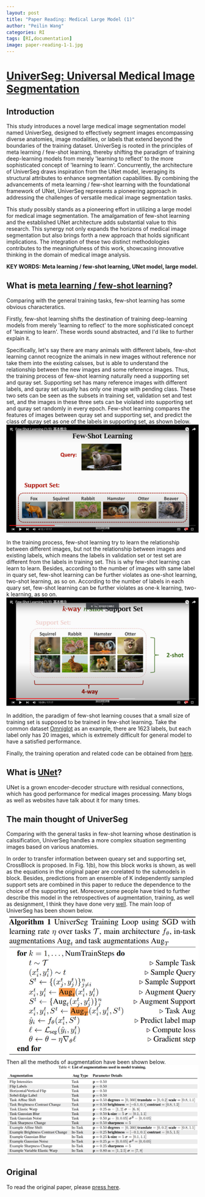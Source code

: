 ```yaml
---
layout: post
title: "Paper Reading: Medical Large Model (1)"
author: "Peilin Wang"
categories: RI
tags: [RI,documentation]
image: paper-reading-1-1.jpg
---
```


# [UniverSeg: Universal Medical Image Segmentation](https://universeg.csail.mit.edu/)

## Introduction

This study introduces a novel large medical image segmentation model named UniverSeg, designed to effectively segment images encompassing diverse anatomies, image modalities, or labels that extend beyond the boundaries of the training dataset. UniverSeg is rooted in the principles of meta learning / few-shot learning, thereby shifting the paradigm of training deep-learning models from merely 'learning to reflect' to the more sophisticated concept of 'learning to learn'. Concurrently, the architecture of UniverSeg draws inspiration from the UNet model, leveraging its structural attributes to enhance segmentation capabilities. By combining the advancements of meta learning / few-shot learning with the foundational framework of UNet, UniverSeg represents a pioneering approach in addressing the challenges of versatile medical image segmentation tasks.

This study possibly stands as a pioneering effort in utilizing a large model for medical image segmentation. The amalgamation of few-shot learning and the established UNet architecture adds substantial value to this research. This synergy not only expands the horizons of medical image segmentation but also brings forth a new approach that holds significant implications. The integration of these two distinct methodologies contributes to the meaningfulness of this work, showcasing innovative thinking in the domain of medical image analysis.

**KEY WORDS: Meta learning / few-shot learning, UNet model, large model.**

## What is [meta learning / few-shot learning](https://www.youtube.com/watch?v=UkQ2FVpDxHg&list=PLvOO0btloRnuGl5OJM37a8c6auebn-rH2&index=1&t=3s)?
Comparing with the general training tasks, few-shot learning has some obvious characteratics. 

Firstly, few-shot learning shifts the destination of training deep-learning models from merely 'learning to reflect' to the more sophisticated concept of 'learning to learn'. These words sound abstracted, and I'd like to further explain it. 

Specifically, let's say there are many animals with different labels, few-shot learning cannot recognize the animals in new images without reference nor take them into the existing calsses, but is able to understand the relationship between the new images and some reference images. Thus, the training process of few-shot learning naturally need a supporting set and quray set. Supporting set has many reference images with different labels, and quray set usually has only one image with pending class. These two sets can be seen as the subsets in training set, validation set and test set, and the images in these three sets can be violated into supporting set and quray set randomly in every epoch.  Few-shot learning compares the features of images between quray set and supporting set, and predict the class of quray set as one of the labels in supporting set, as shown below.
![Profile Picture](https://github.com/peilin-wang-git/peilin-wang-git.github.io/raw/main/assets/img/paper-reading-1-2.jpg)

In the training process, few-shot learning try to learn the relationship between different images, but not the relationship between images and existing labels, which means the labels in validation set or test set are different from the labels in training set. This is why few-shot learning can learn to learn. Besides, according to the number of images with same label in quary set, few-shot learning can be further violates as one-shot learning, two-shot learning, as so on. According to the number of labels in each quary set, few-shot learning can be further violates as one-k learning, two-k learning, as so on.
![Profile Picture](https://github.com/peilin-wang-git/peilin-wang-git.github.io/raw/main/assets/img/paper-reading-1-3.jpg)

In addition, the paradigm of few-shot learning couses that a small size of training set is supposed to be trained in few-shot learning. Take the common dataset [Omniglot](https://github.com/brendenlake/omniglot) as an example, there are 1623 labels, but each label only has 20 images, which is extremely difficult for general model to have a satisfied performance.

Finally, the training operation and related code can be obtained from [here](https://zhuanlan.zhihu.com/p/156830039).

## What is [UNet](https://link.springer.com/chapter/10.1007/978-3-319-24574-4_28)?
UNet is a grown  encoder-decoder structure with residual connections, which has good performance for medical images processing. Many blogs as well as websites have talk about it for many times.

## The main thought of UniverSeg
Comparing with the general tasks in few-shot learning whose destination is calssification, UniverSeg handles a more complex situation segmenting images based on various anatomies. 

In order to transfer information between queary set and supporting set, CrossBlock is proposed. In Fig. 1(b), how this block works is shown, as well as the equations in the original paper are corelated to the submodels in block. Besides, predictions from an ensemble of K independently sampled support sets are combined in this paper to reduce the dependence to the choice of the supporting set. Moreover,some people have tried to further describe this model in the retrospectives of augmentation, training, as well as designment, I think they have done very [well](https://blog.csdn.net/qq_40943760/article/details/130493000). The main loop of UniverSeg has been shown below. 
![Profile Picture](https://github.com/peilin-wang-git/peilin-wang-git.github.io/raw/main/assets/img/paper-reading-1-4.jpg)
Then all the methods of augmentation have been shown below.
![Profile Picture](https://github.com/peilin-wang-git/peilin-wang-git.github.io/raw/main/assets/img/paper-reading-1-5.jpg)

## Original
To read the original paper, please [press here](https://universeg.csail.mit.edu/).


